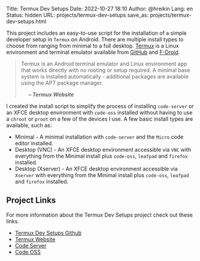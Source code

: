 Title: Termux Dev Setups
Date: 2022-10-27 18:10
Author: @hreikin
Lang: en
Status: hidden
URL: projects/termux-dev-setups
save_as: projects/termux-dev-setups.html

This project includes an easy-to-use script for the installation of a simple developer setup in `Termux` on Android. There are multiple install types to choose from ranging from minimal to a full desktop. [Termux](https://termux.dev/) is a Linux environment and terminal emulator available from [GitHub](https://github.com/termux/termux-app/) and [F-Droid](https://f-droid.org/en/packages/com.termux/).

> Termux is an Android terminal emulator and Linux environment app that works directly with no rooting or setup required. A minimal base system is installed automatically - additional packages are available using the APT package manager.
>
> &nbsp;&nbsp;&nbsp;&nbsp; **<cite>&ndash; Termux Website</cite>**

I created the install script to simplify the process of installing `code-server` or an XFCE desktop environment with `code-oss` installed without having to use a `chroot` or `proot` on a few of the devices I use. A few basic install types are available, such as:

- Minimal - A minimal installation with `code-server` and the `Micro` code editor installed.
- Desktop (VNC) - An XFCE desktop environment accessible via `VNC` with everything from the Minimal install plus `code-oss`, `leafpad` and `firefox` installed.
- Desktop (Xserver) - An XFCE desktop environment accessible via `Xserver` with everything from the Minimal install plus `code-oss`, `leafpad` and `firefox` installed.

## Project Links

For more information about the Termux Dev Setups project check out these links.

- [Termux Dev Setups Github](https://github.com/hreikin/termux-dev-setups)
- [Termux Website](https://termux.dev/)
- [Code Server](https://github.com/coder/code-server)
- [Code OSS](https://github.com/Microsoft/vscode)